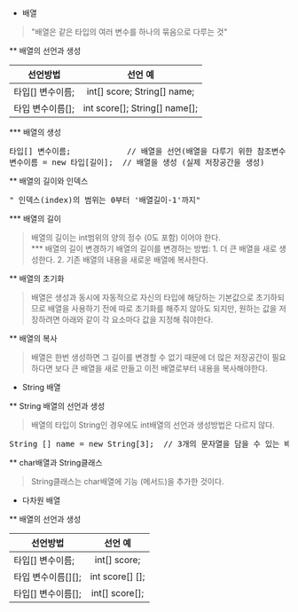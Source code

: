* 배열
> "배열은 같은 타입의 여러 변수를 하나의 묶음으로 다루는 것"         
 
** 배열의 선언과 생성

|선언방법|선언 예|
|---|:---:|
|타입[] 변수이름;|int[]  score; String[] name;|
|타입 변수이름[];|int score[]; String[] name[];| 

*** 배열의 생성
<pre>
타입[] 변수이름;            // 배열을 선언(배열을 다루기 위한 참조변수 선언)
변수이름 = new 타입[길이];  // 배열을 생성 (실제 저장공간을 생성)
</pre>

** 배열의 길이와 인덱스
<pre>
" 인덱스(index)의 범위는 0부터 '배열길이-1'까지"
</pre>
*** 배열의 길이
> 배열의 길이는 int범위의 양의 정수 (0도 포함) 이어야 한다.    
*** 배열의 길이 변경하기
> 배열의 길이를 변경하는 방법:
>     1. 더 큰 배열을 새로 생성한다.
>     2. 기존 배열의 내용을 새로운 배열에 복사한다.

** 배열의 초기화
> 배열은 생성과 동시에 자동적으로 자신의 타입에 해당하는 기본값으로 초기하되므로 배열을 사용하기 전에 따로 초기화를 해주지 않아도 되지만, 원하는 값을 저장하려면 아래와 같이 각 요소마다 값을 지정해 줘야한다.

** 배열의 복사 
> 배열은 한번 생성하면 그 길이를 변경할 수 없기 때문에 더 많은 저장공간이 필요하다면 보다 큰 배열을 새로 만들고 이전 배열로부터 내용을 복사해야한다.

* String 배열

** String 배열의 선언과 생성
> 배열의 타입이 String인 경우에도 int배열의 선언과 생성방법은 다르지 않다.
<pre>
String [] name = new String[3];  // 3개의 문자열을 담을 수 있는 배열을 생성한다.
</pre>
** char배열과 String클래스
> String클래스는 char배열에 기능 (메서드)을 추가한 것이다.

* 다차원 배열

** 배열의 선언과 생성

|선언방법|선언 예|
|---|:---:|
|타입[] 변수이름;|int[]  score;|
|타입 변수이름[][];|int score[] [];|
|타입[] 변수이름[];|int[] score[];| 


